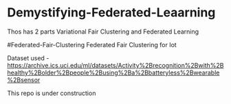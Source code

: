 # Demystifying-Federated-Leaarning

Thos has 2 parts Variational Fair Clustering and Federated Learning

  #Federated-Fair-Clustering
  Federated Fair Clustering for Iot

Dataset used - https://archive.ics.uci.edu/ml/datasets/Activity%2Brecognition%2Bwith%2Bhealthy%2Bolder%2Bpeople%2Busing%2Ba%2Bbatteryless%2Bwearable%2Bsensor

This repo is under construction
